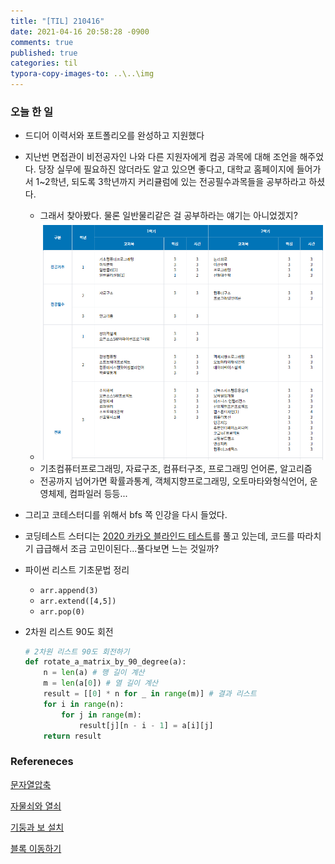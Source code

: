 ```yaml
---
title: "[TIL] 210416"
date: 2021-04-16 20:58:28 -0900
comments: true
published: true
categories: til
typora-copy-images-to: ..\..\img
---
```


### 오늘 한 일

- 드디어 이력서와 포트폴리오를 완성하고 지원했다
- 지난번 면접관이 비전공자인 나와 다른 지원자에게 컴공 과목에 대해 조언을 해주었다. 당장 실무에 필요하진 않더라도 알고 있으면 좋다고, 대학교 홈페이지에 들어가서 1~2학년, 되도록 3학년까지 커리큘럼에 있는 전공필수과목들을 공부하라고 하셨다.
  - 그래서 찾아봤다. 물론 일반물리같은 걸 공부하라는 얘기는 아니었겠지?
  - <img src="../../img/image-20210416171756211.png" alt="image-20210416171756211" style="zoom: 67%;" />
  - 기초컴퓨터프로그래밍, 자료구조, 컴퓨터구조, 프로그래밍 언어론, 알고리즘
  - 전공까지 넘어가면 확률과통계, 객체지향프로그래밍, 오토마타와형식언어, 운영체제, 컴파일러 등등...
- 그리고 코테스터디를 위해서 bfs 쪽 인강을 다시 들었다.
- 코딩테스트 스터디는 [2020 카카오 블라인드 테스트](https://programmers.co.kr/learn/challenges)를 풀고 있는데, 코드를 따라치기 급급해서 조금 고민이된다...풀다보면 느는 것일까?
- 파이썬 리스트 기초문법 정리
  - `arr.append(3)`
  - `arr.extend([4,5])`
  - `arr.pop(0)`

- 2차원 리스트 90도 회전

  ```python
  # 2차원 리스트 90도 회전하기
  def rotate_a_matrix_by_90_degree(a):
      n = len(a) # 행 길이 계산
      m = len(a[0]) # 열 길이 계산
      result = [[0] * n for _ in range(m)] # 결과 리스트
      for i in range(n):
          for j in range(m):
              result[j][n - i - 1] = a[i][j]
      return result
  ```




### Refereneces

[문자열압축](https://github.com/ndb796/python-for-coding-test/blob/master/12/3.py)

[자물쇠와 열쇠](https://github.com/ndb796/python-for-coding-test/blob/master/12/4.py)

[기둥과 보 설치](https://github.com/ndb796/python-for-coding-test/blob/master/12/6.py)

[블록 이동하기](https://github.com/ndb796/python-for-coding-test/blob/master/13/8.py)

